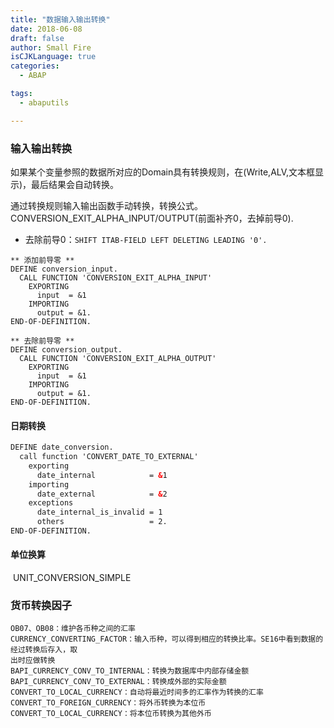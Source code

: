 ```yaml
---
title: "数据输入输出转换"
date: 2018-06-08
draft: false
author: Small Fire
isCJKLanguage: true
categories: 
  - ABAP

tags: 
  - abaputils

---
```


### 输入输出转换

​	如果某个变量参照的数据所对应的Domain具有转换规则，在(Write,ALV,文本框显示)，最后结果会自动转换。

​	通过转换规则输入输出函数手动转换，转换公式。CONVERSION_EXIT_ALPHA_INPUT/OUTPUT(前面补齐0，去掉前导0).

- 去除前导0：`SHIFT ITAB-FIELD LEFT DELETING LEADING '0'.`

```JS
** 添加前导零 **
DEFINE conversion_input.
  CALL FUNCTION 'CONVERSION_EXIT_ALPHA_INPUT'
    EXPORTING
      input  = &1  
    IMPORTING
      output = &1. 
END-OF-DEFINITION.
      
** 去除前导零 ** 
DEFINE conversion_output.
  CALL FUNCTION 'CONVERSION_EXIT_ALPHA_OUTPUT'
    EXPORTING
      input  = &1
    IMPORTING
      output = &1.  
END-OF-DEFINITION.
```

#### 日期转换

```html
DEFINE date_conversion.
  call function 'CONVERT_DATE_TO_EXTERNAL'
    exporting
      date_internal            = &1
    importing
      date_external            = &2
    exceptions
      date_internal_is_invalid = 1
      others                   = 2.
END-OF-DEFINITION.
```

#### 单位换算

​	UNIT_CONVERSION_SIMPLE

### 货币转换因子

```JS
OB07、OB08：维护各币种之间的汇率
CURRENCY_CONVERTING_FACTOR：输入币种，可以得到相应的转换比率。SE16中看到数据的经过转换后存入，取
出时应做转换
BAPI_CURRENCY_CONV_TO_INTERNAL：转换为数据库中内部存储金额
BAPI_CURRENCY_CONV_TO_EXTERNAL：转换成外部的实际金额
CONVERT_TO_LOCAL_CURRENCY：自动将最近时间多的汇率作为转换的汇率
CONVERT_TO_FOREIGN_CURRENCY：将外币转换为本位币
CONVERT_TO_LOCAL_CURRENCY：将本位币转换为其他外币
```

